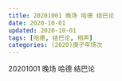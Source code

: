 ```yaml
---
title: 20201001 晚场 哈德 结巴论 
date: 2020-10-01
updated: 2020-10-01
tags: [哈德, 结巴论, 相声]
categories: (2020)庚子年场次
---
```

20201001 晚场 哈德 结巴论 
